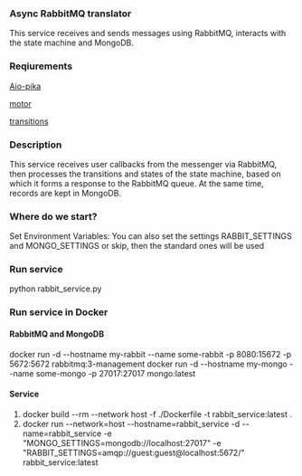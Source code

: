 ### Async RabbitMQ translator

This service receives and sends messages using RabbitMQ,
interacts with the state machine and MongoDB.


### Reqiurements

[Aio-pika](https://aio-pika.readthedocs.io/en/latest/)

[motor](https://github.com/mongodb/motor)

[transitions](https://github.com/pytransitions/transitions)


### Description

This service receives user callbacks from the messenger via RabbitMQ,
then processes the transitions and states of the state machine,
based on which it forms a response to the RabbitMQ queue. At the same time, records are kept in MongoDB.


### Where do we start?

Set Environment Variables:
   You can also set the settings RABBIT_SETTINGS and MONGO_SETTINGS or skip, then the standard ones will be used

### Run service

python rabbit_service.py

### Run service in Docker

#### RabbitMQ and MongoDB
docker run -d --hostname my-rabbit --name some-rabbit -p 8080:15672 -p 5672:5672 rabbitmq:3-management
docker run -d --hostname my-mongo --name some-mongo -p 27017:27017 mongo:latest

#### Service
1. docker build --rm --network host -f ./Dockerfile -t rabbit_service:latest .
2. docker run --network=host --hostname=rabbit_service -d --name=rabbit_service -e "MONGO_SETTINGS=mongodb://localhost:27017" -e "RABBIT_SETTINGS=amqp://guest:guest@localhost:5672/" rabbit_service:latest
